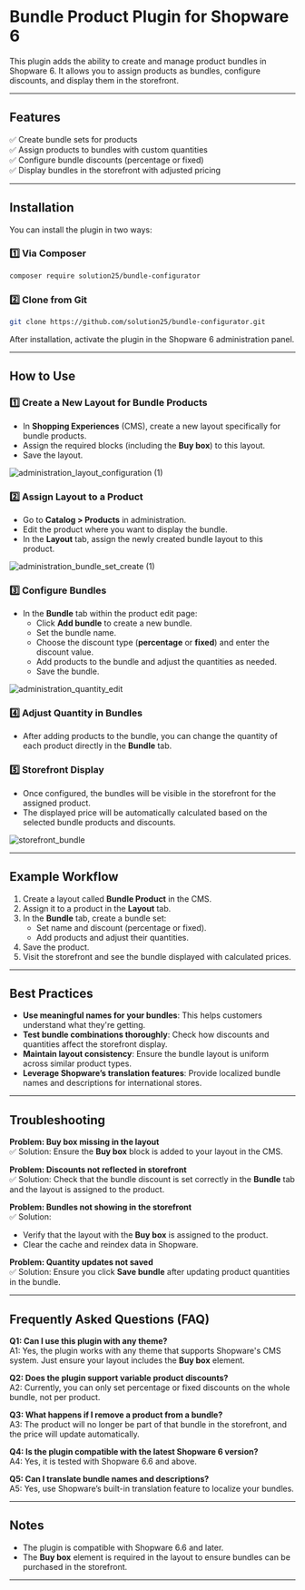 
# Bundle Product Plugin for Shopware 6

This plugin adds the ability to create and manage product bundles in Shopware 6. It allows you to assign products as bundles, configure discounts, and display them in the storefront.

---

## Features

✅ Create bundle sets for products  
✅ Assign products to bundles with custom quantities  
✅ Configure bundle discounts (percentage or fixed)  
✅ Display bundles in the storefront with adjusted pricing  

---

## Installation

You can install the plugin in two ways:

### 1️⃣ Via Composer
```bash
composer require solution25/bundle-configurator
```

### 2️⃣ Clone from Git
```bash
git clone https://github.com/solution25/bundle-configurator.git
```

After installation, activate the plugin in the Shopware 6 administration panel.

---

## How to Use

### 1️⃣ Create a New Layout for Bundle Products
- In **Shopping Experiences** (CMS), create a new layout specifically for bundle products.
- Assign the required blocks (including the **Buy box**) to this layout.
- Save the layout.

![administration_layout_configuration (1)](https://github.com/user-attachments/assets/87d1d0e2-cc31-4758-bda8-e3573fe6211f)

### 2️⃣ Assign Layout to a Product
- Go to **Catalog > Products** in administration.
- Edit the product where you want to display the bundle.
- In the **Layout** tab, assign the newly created bundle layout to this product.

![administration_bundle_set_create (1)](https://github.com/user-attachments/assets/b4e4c17a-be4b-4648-aa45-48ac92c11de9)

### 3️⃣ Configure Bundles
- In the **Bundle** tab within the product edit page:
  - Click **Add bundle** to create a new bundle.
  - Set the bundle name.
  - Choose the discount type (**percentage** or **fixed**) and enter the discount value.
  - Add products to the bundle and adjust the quantities as needed.
  - Save the bundle.

![administration_quantity_edit](https://github.com/user-attachments/assets/65874b3a-7d0f-454c-b454-e0df719582f5)

### 4️⃣ Adjust Quantity in Bundles
- After adding products to the bundle, you can change the quantity of each product directly in the **Bundle** tab.


### 5️⃣ Storefront Display
- Once configured, the bundles will be visible in the storefront for the assigned product.
- The displayed price will be automatically calculated based on the selected bundle products and discounts.

![storefront_bundle](https://github.com/user-attachments/assets/d8dc1ce6-f242-477f-b240-89e8f4e863d5)

---

## Example Workflow

1. Create a layout called **Bundle Product** in the CMS.
2. Assign it to a product in the **Layout** tab.
3. In the **Bundle** tab, create a bundle set:
   - Set name and discount (percentage or fixed).
   - Add products and adjust their quantities.
4. Save the product.
5. Visit the storefront and see the bundle displayed with calculated prices.

---

## Best Practices

- **Use meaningful names for your bundles**: This helps customers understand what they're getting.  
- **Test bundle combinations thoroughly**: Check how discounts and quantities affect the storefront display.  
- **Maintain layout consistency**: Ensure the bundle layout is uniform across similar product types.  
- **Leverage Shopware’s translation features**: Provide localized bundle names and descriptions for international stores.

---

## Troubleshooting

**Problem: Buy box missing in the layout**  
✅ Solution: Ensure the **Buy box** block is added to your layout in the CMS.

**Problem: Discounts not reflected in storefront**  
✅ Solution: Check that the bundle discount is set correctly in the **Bundle** tab and the layout is assigned to the product.

**Problem: Bundles not showing in the storefront**  
✅ Solution:  
- Verify that the layout with the **Buy box** is assigned to the product.  
- Clear the cache and reindex data in Shopware.

**Problem: Quantity updates not saved**  
✅ Solution: Ensure you click **Save bundle** after updating product quantities in the bundle.

---

## Frequently Asked Questions (FAQ)

**Q1: Can I use this plugin with any theme?**  
A1: Yes, the plugin works with any theme that supports Shopware's CMS system. Just ensure your layout includes the **Buy box** element.

**Q2: Does the plugin support variable product discounts?**  
A2: Currently, you can only set percentage or fixed discounts on the whole bundle, not per product.

**Q3: What happens if I remove a product from a bundle?**  
A3: The product will no longer be part of that bundle in the storefront, and the price will update automatically.

**Q4: Is the plugin compatible with the latest Shopware 6 version?**  
A4: Yes, it is tested with Shopware 6.6 and above.

**Q5: Can I translate bundle names and descriptions?**  
A5: Yes, use Shopware’s built-in translation feature to localize your bundles.

---

## Notes

- The plugin is compatible with Shopware 6.6 and later.  
- The **Buy box** element is required in the layout to ensure bundles can be purchased in the storefront.  

---
